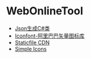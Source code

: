 # WebOnlineTool

* [Json生成C#类](https://atlantisde.github.io/MyWebOnlineTool/Web/convert/json2csharp/json2csharp.html)
* [Iconfont-阿里巴巴矢量图标库](https://www.iconfont.cn/search/index?q=.ico)
* [Staticfile CDN](http://staticfile.org/)
* [Simple Icons](http://simpleicons.org/)
